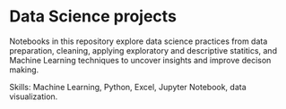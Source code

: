 # Data Science projects

Notebooks in this repository explore data science practices from data preparation, cleaning, applying exploratory
and descriptive statitics, and Machine Learning techniques to uncover insights and improve decison making. 

Skills: Machine Learning, Python, Excel, Jupyter Notebook, data visualization. 
